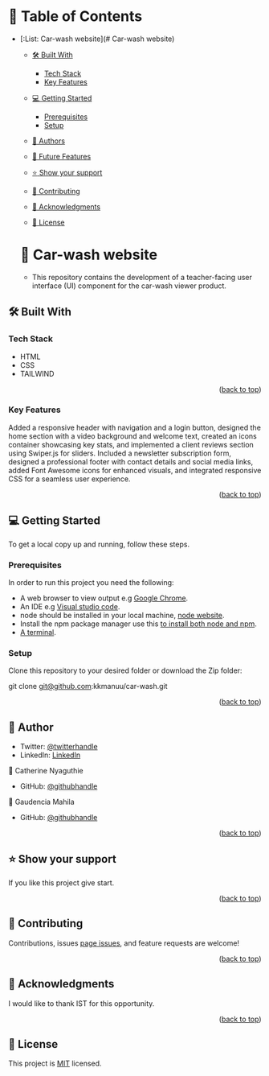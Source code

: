 <a name="readme-top"></a>
# :green_book: Table of Contents
- [:List: Car-wash website](# Car-wash website)
  - [:hammer_and_wrench: Built With ](#-built-with-a-namebuilt-witha)
    - [Tech Stack ](#tech-stack-a-nametech-stacka)
    - [Key Features ](#key-features-a-namekey-featuresa)
  - [:computer: Getting Started ](#-getting-started-a-namegetting-starteda)
    - [Prerequisites](#prerequisites)
    - [Setup](#setup)
    
    
  - [:busts_in_silhouette: Authors ](#-authors-a-nameauthorsa)
  - [:telescope: Future Features ](#-future-features-a-namefuture-featuresa)
  - [:star: Show your support ](#-show-your-support-a-namesupporta)
  - [:handshake: Contributing ](#-contributing-a-namecontributinga)
  - [:pray: Acknowledgments ](#-acknowledgments-a-nameacknowledgementsa)
  - [:memo: License ](#-license-a-namelicensea)

   # :book: Car-wash website<a name="about-project"></a>
  - This repository contains the development of a teacher-facing user interface (UI) component for the car-wash viewer product. 
## :hammer_and_wrench: Built With <a name="built-with"></a>
### Tech Stack <a name="tech-stack"></a>
- HTML
- CSS
- TAILWIND

<p align="right">(<a href="#readme-top">back to top</a>)</p>

 ### Key Features <a name="key-features"></a>

Added a responsive header with navigation and a login button, designed the home section with a video background and welcome text, created an icons container showcasing key stats, and implemented a client reviews section using Swiper.js for sliders. Included a newsletter subscription form, designed a professional footer with contact details and social media links, added Font Awesome icons for enhanced visuals, and integrated responsive CSS for a seamless user experience.


<p align="right">(<a href="#readme-top">back to top</a>)</p>

## :computer: Getting Started <a name="getting-started"></a>
To get a local copy up and running, follow these steps.

### Prerequisites
In order to run this project you need the following:
- A web browser to view output e.g [Google Chrome](https://www.google.com/chrome/).
- An IDE e.g [Visual studio code](https://code.visualstudio.com/).
- node should be installed in your local machine, [node website](https://nodejs.org/en/download/).
- Install the npm package manager use this [to install both node and npm](https://docs.npmjs.com/downloading-and-installing-node-js-and-npm).
- [A terminal](https://code.visualstudio.com/docs/terminal/basics).

### Setup
Clone this repository to your desired folder or download the Zip folder:

git clone  git@github.com:kkmanuu/car-wash.git








<p align="right">(<a href="#readme-top">back to top</a>)</p>

## :busts_in_silhouette: Author <a name="authors"></a>

- Twitter: [@twitterhandle](https://twitter.com/kkmanuu)
- LinkedIn: [LinkedIn](https://www.linkedin.com/in/emmanuel-kipngeno/)

:bust_in_silhouette: Catherine Nyaguthie
- GitHub: [@githubhandle](https://github.com/nyaguthiecatherine)

:bust_in_silhouette: Gaudencia Mahila
- GitHub: [@githubhandle](https://github.com/gaudencia-dev)



<p align="right">(<a href="#readme-top">back to top</a>)</p>

## :star: Show your support <a name="support"></a>
If you like this project give start.
<p align="right">(<a href="#readme-top">back to top</a>)</p>

## :handshake: Contributing <a name="contributing"></a>
Contributions, issues [page issues](https://github.com/kkmanuu/car-wash/issues), and feature requests are welcome!
<p align="right">(<a href="#readme-top">back to top</a>)</p>

## :pray: Acknowledgments <a name="acknowledgements"></a>
I would like to thank  IST for this opportunity.
<p align="right">(<a href="#readme-top">back to top</a>)</p>

## :memo: License <a name="license"></a>
This project is [MIT](./LICENSE.md) licensed.